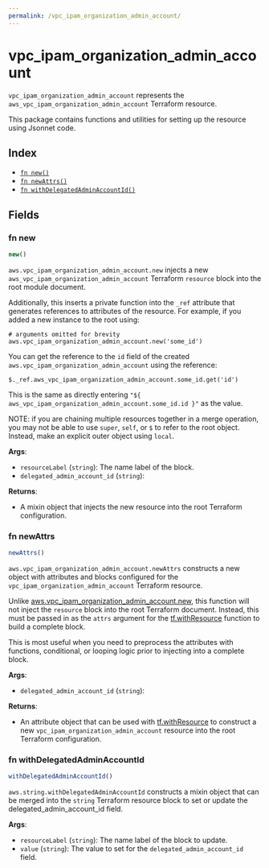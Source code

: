 ```yaml
---
permalink: /vpc_ipam_organization_admin_account/
---
```


# vpc_ipam_organization_admin_account

`vpc_ipam_organization_admin_account` represents the `aws_vpc_ipam_organization_admin_account` Terraform resource.



This package contains functions and utilities for setting up the resource using Jsonnet code.


## Index

* [`fn new()`](#fn-new)
* [`fn newAttrs()`](#fn-newattrs)
* [`fn withDelegatedAdminAccountId()`](#fn-withdelegatedadminaccountid)

## Fields

### fn new

```ts
new()
```


`aws.vpc_ipam_organization_admin_account.new` injects a new `aws_vpc_ipam_organization_admin_account` Terraform `resource`
block into the root module document.

Additionally, this inserts a private function into the `_ref` attribute that generates references to attributes of the
resource. For example, if you added a new instance to the root using:

    # arguments omitted for brevity
    aws.vpc_ipam_organization_admin_account.new('some_id')

You can get the reference to the `id` field of the created `aws.vpc_ipam_organization_admin_account` using the reference:

    $._ref.aws_vpc_ipam_organization_admin_account.some_id.get('id')

This is the same as directly entering `"${ aws_vpc_ipam_organization_admin_account.some_id.id }"` as the value.

NOTE: if you are chaining multiple resources together in a merge operation, you may not be able to use `super`, `self`,
or `$` to refer to the root object. Instead, make an explicit outer object using `local`.

**Args**:
  - `resourceLabel` (`string`): The name label of the block.
  - `delegated_admin_account_id` (`string`): 

**Returns**:
- A mixin object that injects the new resource into the root Terraform configuration.


### fn newAttrs

```ts
newAttrs()
```


`aws.vpc_ipam_organization_admin_account.newAttrs` constructs a new object with attributes and blocks configured for the `vpc_ipam_organization_admin_account`
Terraform resource.

Unlike [aws.vpc_ipam_organization_admin_account.new](#fn-vpc_ipam_organization_admin_accountnew), this function will not inject the `resource`
block into the root Terraform document. Instead, this must be passed in as the `attrs` argument for the
[tf.withResource](https://github.com/tf-libsonnet/core/tree/main/docs#fn-withresource) function to build a complete block.

This is most useful when you need to preprocess the attributes with functions, conditional, or looping logic prior to
injecting into a complete block.

**Args**:
  - `delegated_admin_account_id` (`string`): 

**Returns**:
  - An attribute object that can be used with [tf.withResource](https://github.com/tf-libsonnet/core/tree/main/docs#fn-withresource) to construct a new `vpc_ipam_organization_admin_account` resource into the root Terraform configuration.


### fn withDelegatedAdminAccountId

```ts
withDelegatedAdminAccountId()
```

`aws.string.withDelegatedAdminAccountId` constructs a mixin object that can be merged into the `string`
Terraform resource block to set or update the delegated_admin_account_id field.



**Args**:
  - `resourceLabel` (`string`): The name label of the block to update.
  - `value` (`string`): The value to set for the `delegated_admin_account_id` field.
